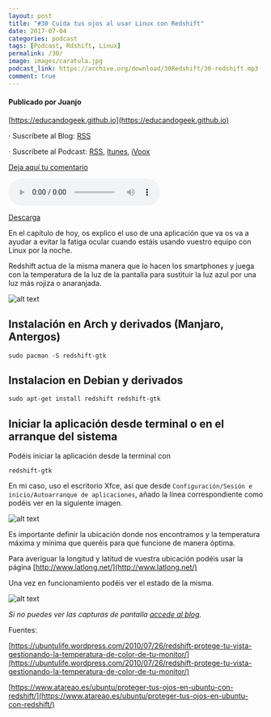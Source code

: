 ```yaml
---
layout: post
title: "#30 Cuida tus ojos al usar Linux con Redshift"
date: 2017-07-04
categories: podcast
tags: [Podcast, Rdshift, Linux]
permalink: /30/
image: images/caratula.jpg
podcast_link: https://archive.org/download/30Redshift/30-redshift.mp3
comment: true
---
```


#### Publicado por Juanjo

[https://educandogeek.github.io](https://educandogeek.github.io)

· Suscríbete al Blog: [RSS](http://feeds.feedburner.com/educandogeekblog)

· Suscríbete al Podcast: [RSS](http://feeds.feedburner.com/educandogeek), [Itunes](https://itunes.apple.com/es/podcast/educando-geek/id1110060146?mt=2), [iVoox](https://www.ivoox.com/podcast-educando-geek_sq_f1289274_1.html)

[Deja aquí tu comentario](https://educandogeek.github.io/30/)

<audio controls>
  <source src="{{ page.podcast_link }}" type="audio/mp3">
</audio>


[Descarga][Mp3]


En el capítulo de hoy, os explico el uso de una aplicación que va os va a ayudar a evitar la fatiga ocular cuando estáis usando vuestro equipo con Linux por la noche. 

Redshift actua de la misma manera que lo hacen los smartphones y juega con la temperatura de la luz de la pantalla para sustituir la luz azul por una luz más rojiza o anaranjada.

![alt text](https://lh3.googleusercontent.com/-0N2_w1EwF7U/Vw1CgdDYp7I/AAAAAAAAz0I/i9iPWrYX_Fk/s288/redshift-icon-256.png)

## Instalación en Arch y derivados (Manjaro, Antergos)

```
sudo pacman -S redshift-gtk
```

## Instalacion en Debian y derivados

```
sudo apt-get install redshift redshift-gtk
```

## Iniciar la aplicación desde terminal o en el arranque del sistema

Podéis iniciar la aplicación desde la terminal con

```
redshift-gtk
```

En mi caso, uso el escritorio Xfce, así que desde `Configuración/Sesión e inicio/Autoarranque de aplicaciones`, añado la línea correspondiente como podéis ver en la siguiente imagen.

![alt text](https://archive.org/download/inicio_201707/inicio.png)

Es importante definir la ubicación donde nos encontramos y la temperatura máxima y mínima que queréis para que funcione de manera óptima.

Para averiguar la longitud y latitud de vuestra ubicación podéis usar la página [http://www.latlong.net/](http://www.latlong.net/)

Una vez en funcionamiento podéis ver el estado de la misma.

![alt text](https://archive.org/download/funcionamiento/funcionamiento.png)

*Si no puedes ver las capturas de pantalla [accede al blog](https://educandogeek.github.io/30/).*



Fuentes:

[https://ubuntulife.wordpress.com/2010/07/26/redshift-protege-tu-vista-gestionando-la-temperatura-de-color-de-tu-monitor/](https://ubuntulife.wordpress.com/2010/07/26/redshift-protege-tu-vista-gestionando-la-temperatura-de-color-de-tu-monitor/)

[https://www.atareao.es/ubuntu/proteger-tus-ojos-en-ubuntu-con-redshift/](https://www.atareao.es/ubuntu/proteger-tus-ojos-en-ubuntu-con-redshift/)

[Mp3]: https://archive.org/download/30Redshift/30-redshift.mp3
